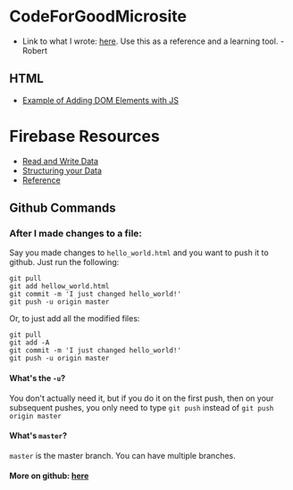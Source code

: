 # CodeForGoodMicrosite

- Link to what I wrote: [here](https://github.com/robertvunabandi/cfd/tree/master/cfdBackup). Use this as a reference and a learning tool. - Robert

## HTML

- [Example of Adding DOM Elements with JS](https://github.com/mit6148-workshops/catbook-workshop4/blob/step6/public/js/feed.js)
# Firebase Resources

- [Read and Write Data](https://firebase.google.com/docs/database/web/read-and-write)
- [Structuring your Data](https://firebase.google.com/docs/database/web/structure-data)
- [Reference](https://firebase.google.com/docs/reference/js/firebase.database.Reference)

## Github Commands

### After I made changes to a file:

Say you made changes to `hello_world.html` and you want to push it to github. Just run the following:
```
git pull
git add hellow_world.html
git commit -m 'I just changed hello_world!'
git push -u origin master
```

Or, to just add all the modified files:

```
git pull
git add -A
git commit -m 'I just changed hello_world!'
git push -u origin master
```

#### What's the `-u`? 

You don't actually need it, but if you do it on the first push, then on your subsequent pushes, you only need to type `git push` instead of `git push origin master`

#### What's `master`?

`master` is the master branch. You can have multiple branches. 

#### More on github: [here](https://education.github.com/git-cheat-sheet-education.pdf)


